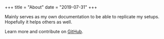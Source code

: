 +++
title = "About"
date = "2019-07-31"
+++

Mainly serves as my own documentation to be able to replicate my setups. Hopefully it helps others as well.

Learn more and contribute on [GitHub](https://github.com/goosst).
